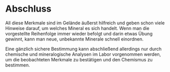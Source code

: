 # Abschluss 
All diese Merkmale sind im Gelände äußerst hilfreich und geben schon viele Hinweise darauf, um welches Mineral es sich handelt. Wenn man die vorgestellte Reihenfolge immer wieder befolgt und darin etwas Übung gewinnt, kann man neue, unbekannte Minerale schnell einordnen.

Eine gänzlich sichere Bestimmung kann abschließend allerdings nur durch chemische und mineralogische Analysen im Labor vorgenommen werden, um die beobachteten Merkmale zu bestätigen und den Chemismus zu bestimmen. 
